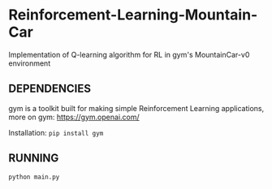 # Reinforcement-Learning-Mountain-Car
Implementation of Q-learning algorithm for RL in gym's MountainCar-v0 environment

## DEPENDENCIES
gym is a toolkit built for making simple Reinforcement Learning applications, more on gym: https://gym.openai.com/ 

Installation: `pip install gym`

## RUNNING
`python main.py`
